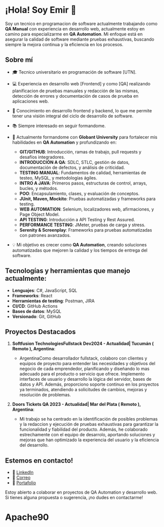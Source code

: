 # ¡Hola! Soy Emir 👋

Soy un tecnico en programacion de software actualmente trabajando como **QA Manual** con experiencia en desarrollo web, actualmente estoy en camino para especializarme en **QA Automation**. Mi enfoque está en asegurar la calidad de software mediante pruebas exhaustivas, buscando siempre la mejora continua y la eficiencia en los procesos.

## Sobre mí

- 🎓 Tecnico universitario en programación de software [UTN].
- 💻 Experiencia en desarrollo web [Frontend] y como [QA]  realizando planificacion de pruebas manuales y redacción de las mismas, detección de errores y documentación de casos de prueba en aplicaciones web.
- 🧪 Conocimiento en desarrollo frontend y backend, lo que me permite tener una visión integral del ciclo de desarrollo de software.
- 📚 Siempre interesado en seguir formandome.
- 🚀 Actualmente formandome con **Globant University** para fortalecer mis habilidades en **QA Automation** y profundizando en:
  - **GIT/GITHUB**: Introducción, ramas de trabajo, pull requests y desafíos integradores.
  - **INTRODUCCIÓN A QA**: SDLC, STLC, gestión de datos, documentación de defectos, y análisis de criticidad.
  - **TESTING MANUAL**: Fundamentos de calidad, herramientas de testeo, MySQL, y metodologías ágiles.
  - **INTRO A JAVA**: Primeros pasos, estructuras de control, arrays, bucles, y métodos.
  - **POO**: Encapsulamiento, clases, y evaluación de conceptos.
  - **JUnit, Maven, Mockito**: Pruebas automatizadas y frameworks para testing.
  - **WEB AUTOMATION**: Selenium, localizadores web, afirmaciones, y Page Object Model.
  - **API TESTING**: Introducción a API Testing y Rest Assured.
  - **PERFORMANCE TESTING**: JMeter, pruebas de carga y stress.
  - **Serenity & Screenplay**: Frameworks para pruebas automatizadas con patrones avanzados.

- 💡 Mi objetivo es crecer como **QA Automation**, creando soluciones automatizadas que mejoren la calidad y los tiempos de entrega del software.

## Tecnologías y herramientas que manejo actualmente:

- **Lenguajes**: C#, JavaScript, SQL
- **Frameworks**: React
- **Herramientas de testing**: Postman, JIRA
- **CI/CD**: GitHub Actions
- **Bases de datos**: MySQL
- **Versionado**: Git, GitHub

## Proyectos Destacados

1. **Softfusion TechnologiesFullstack Dev2024 - Actualidad| Tucumán ( Remoto ), Argentina**:
   - ArgentinaComo desarrollador fullstack, colaboro con clientes y equipos de proyecto para entender las necesidades y objetivos del negocio de cada emprendedor, planificando y diseñando lo mas adecuado para el producto o servicio que ofrece. Implemento interfaces de usuario y desarrollo la lógica del servidor, bases de datos y API. Además, proporciono soporte continuo en los proyectos ya terminados, atendiendo a solicitudes de cambios, mejoras y resolución de problemas.

2. **Doors Tickets QA 2023 - Actualidad| Mar del Plata ( Remoto ), Argentina**:
   - Mi trabajo se ha centrado en la identificación de posibles problemas y la redaccion y ejecución de pruebas
exhaustivas para garantizar la funcionalidad y fiabilidad del producto. Además, he colaborado estrechamente con el
equipo de desarrolo, aportando soluciones y mejoras que han optimizado la experiencia del usuario y la eficiencia
del desarrollo.

## Estemos en contacto!

- 💼 [LinkedIn](https://www.linkedin.com/in/emir-segovia-74b392113)
- 📧 [Correo](emirvalles90@gmail.com)
- 📁 [Portafolio](https://portfolio-emirsegovia.netlify.app/)

Estoy abierto a colaborar en proyectos de QA Automation y desarrollo web. Si tienes alguna propuesta o sugerencia, ¡no dudes en contactarme!
# Apache90

